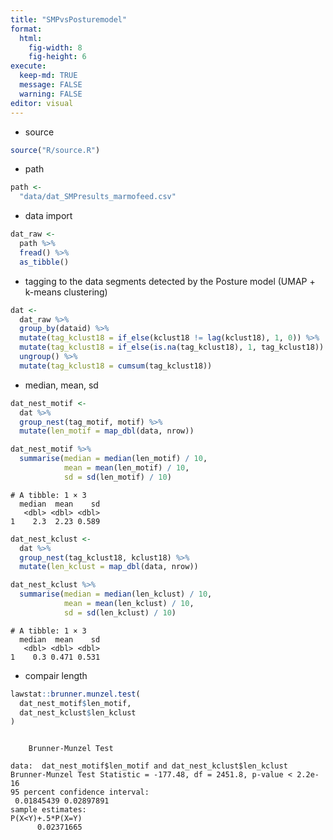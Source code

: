 ```yaml
---
title: "SMPvsPosturemodel"
format: 
  html: 
    fig-width: 8
    fig-height: 6
execute: 
  keep-md: TRUE
  message: FALSE
  warning: FALSE
editor: visual
---
```


-   source


``` {.r .cell-code}
source("R/source.R")
```

-   path

``` {.r .cell-code}
path <- 
  "data/dat_SMPresults_marmofeed.csv"
```

-   data import

``` {.r .cell-code}
dat_raw <-
  path %>% 
  fread() %>% 
  as_tibble() 
```


-   tagging to the data segments detected by the Posture model (UMAP + k-means clustering)

``` {.r .cell-code}
dat <-
  dat_raw %>% 
  group_by(dataid) %>% 
  mutate(tag_kclust18 = if_else(kclust18 != lag(kclust18), 1, 0)) %>% 
  mutate(tag_kclust18 = if_else(is.na(tag_kclust18), 1, tag_kclust18)) %>% 
  ungroup() %>% 
  mutate(tag_kclust18 = cumsum(tag_kclust18))
```

-   median, mean, sd

``` {.r .cell-code}
dat_nest_motif <-
  dat %>% 
  group_nest(tag_motif, motif) %>% 
  mutate(len_motif = map_dbl(data, nrow))

dat_nest_motif %>% 
  summarise(median = median(len_motif) / 10,
            mean = mean(len_motif) / 10,
            sd = sd(len_motif) / 10)
```

```         
# A tibble: 1 × 3
  median  mean    sd
   <dbl> <dbl> <dbl>
1    2.3  2.23 0.589
```

``` {.r .cell-code}
dat_nest_kclust <-
  dat %>% 
  group_nest(tag_kclust18, kclust18) %>% 
  mutate(len_kclust = map_dbl(data, nrow))

dat_nest_kclust %>%  
  summarise(median = median(len_kclust) / 10,
            mean = mean(len_kclust) / 10,
            sd = sd(len_kclust) / 10)
```

```         
# A tibble: 1 × 3
  median  mean    sd
   <dbl> <dbl> <dbl>
1    0.3 0.471 0.531
```

-   compair length

``` {.r .cell-code}
lawstat::brunner.munzel.test(
  dat_nest_motif$len_motif,
  dat_nest_kclust$len_kclust
)
```

```         

    Brunner-Munzel Test

data:  dat_nest_motif$len_motif and dat_nest_kclust$len_kclust
Brunner-Munzel Test Statistic = -177.48, df = 2451.8, p-value < 2.2e-16
95 percent confidence interval:
 0.01845439 0.02897891
sample estimates:
P(X<Y)+.5*P(X=Y) 
      0.02371665 
```